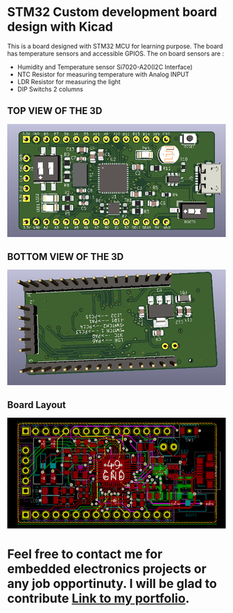 # STM32 Custom development board design with Kicad

This is a board designed with STM32 MCU for learning purpose. The board has temperature sensors and accessible GPIOS.
The on board sensors are :
* Humidity and Temperature sensor Si7020-A20(I2C Interface)
* NTC Resistor for measuring temperature with Analog INPUT
* LDR Resistor for measuring the light
* DIP Switchs 2 columns 

## TOP VIEW OF THE 3D
![3D Top View ](/images/top-3d.PNG)

## BOTTOM VIEW OF THE 3D
![3D Bottom View](/images/bottom-3d.PNG)

## Board Layout
![Board Layout](/images/layout.PNG)


# Feel free to contact me for embedded electronics projects or any job opportinuty. I will be glad to contribute  [Link to my portfolio](https://oussenisawadogo.web.app).


